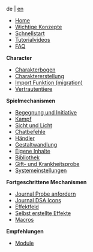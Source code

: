 
de | [en](Home)

* [Home](de-Home)
* [Wichtige Konzepte](de-wichtige-Konzepte)
* [Schnellstart](de-DSA_5_Welt_erstellen)
* [Tutorialvideos](de-tutorials)
* [FAQ](de-FAQ)

**Character**
* [Charakterbogen](de-Charakterbogen)
* [Charaktererstellung](de-Charaktererstellung)
* [Import Funktion (migration)](de-Import-Funktion)
* [Vertrautentiere](de-Vertrautentiere)

**Spielmechanismen**
* [Begegnung und Initiative](de-Begegnung_und_Initiative)
* [Kampf](de-Kampf)
* [Sicht und Licht](de-Sicht_und_Licht)
* [Chatbefehle](de-Chatbefehle)
* [Händler](de-Haendler)
* [Gestaltwandlung](de-Gestaltwandlung)
* [Eigene Inhalte](de-Eigene_Inhalte_erstellen)
* [Bibliothek](de-Bibliothek)
* [Gift- und Krankheitsprobe](de-Gift-und-Krankheitsprobe)
* [Systemeinstellungen](de-Systemeinstellungen)

**Fortgeschrittene Mechanismen**
* [Journal Probe anfordern](de-Journal-probe_anfordern)
* [Journal DSA Icons](de-Journal-DSA_Icons_Auge)
* [Effektfeld](de-Effekt_Feld)
* [Selbst erstellte Effekte](de-Status-Selbst-erstellte-Effekte)
* [Macros](de-Makro-Probe-anfordern)

**Empfehlungen**
* [Module](de-Module)



